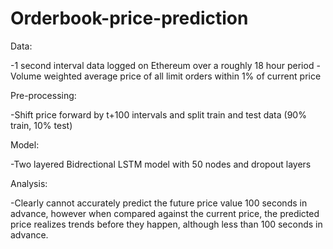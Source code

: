# Orderbook-price-prediction

Data:

  -1 second interval data logged on Ethereum over a roughly 18 hour period
  -Volume weighted average price of all limit orders within 1% of current price
  
Pre-processing:

  -Shift price forward by t+100 intervals and split train and test data (90% train, 10% test)
  
Model:

  -Two layered Bidrectional LSTM model with 50 nodes and dropout layers
  
Analysis:

  -Clearly cannot accurately predict the future price value 100 seconds in advance, however when compared against the current price, the predicted price realizes trends before they happen, although less than 100 seconds in advance.
